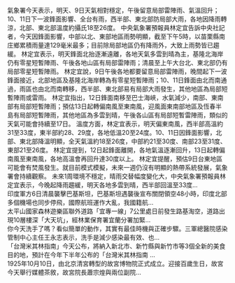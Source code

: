 
氣象署今天表示，明天、9日天氣相對穩定，午後留意局部雷陣雨、氣溫回升；10、11日下一波鋒面影響、全台有雨，西半部、東北部防局部大雨，各地因降雨轉涼，北部、東北部溫度約攝氏18至26度。
中央氣象署預報員林定宜告訴中央社記者，今天因鋒面影響，中部以北、東部地區雨勢明顯，截至下午5時，以苗栗縣南庄鄉累積雨量達129毫米最多；目前除局部地區仍有降雨外，大致上雨勢皆已趨緩。
林定宜表示，明天鋒面北抬逐漸遠離，各地天氣多雲到晴為主，基隆北海岸仍有零星短暫陣雨、午後各地山區有局部雷陣雨；清晨至上午大台北、東北部仍有局部零星短暫陣雨。
林定宜說，9日午後各地都要留意局部雷陣雨，晚間起下一波鋒面接近，北部地區及基隆北海岸轉為有零星短暫陣雨；10、11日鋒面由北而南通過，雨區也由北而南轉移，西半部、東北部易有局部大雨發生，其他地區為局部短暫陣雨或雷雨。
林定宜指出，12日鋒面南移至巴士海峽，水氣減少，南部、東南部有局部短暫陣雨；預估13日起轉偏南風至東南風，迎風面東南部地區及恆春半島有局部短暫陣雨，其他地區為多雲到晴，午後各山區有局部短暫雷陣雨，類似的天氣可能會持續至17日。
溫度方面，林定宜表示，明天偏東南風，西半部高溫約31至33度，東半部約28、29度，各地低溫20至24度。10、11日因鋒面影響，北部、東北部降溫明顯，全天氣溫約18至26度，中部約21至30度、南部23至31度、東部21至26度。
林定宜提到，12日起鋒面離開，各地氣溫逐漸回升，13日起轉偏南風至東南風，各地高溫會再回升達30度以上。
林定宜提醒，預估9日台東地區可能會有焚風發生。就目前模式模擬，未來一週仍沒有明顯的熱帶系統發展，氣象署會持續觀察。
                    未來1周環境不穩定，晴雨交替幅度變化大，中央氣象署預報員林定宜表示，今晚起降雨趨緩，明天各地多雲到晴，西半部回溫至33度...                  
                    印度軍方6日清晨襲擊巴基斯坦，巴基斯坦遇襲後宣布關閉領空48小時，印度北部多個機場也同步停飛，國際航班運作大亂，我國籍航...                  
                    太平山國家森林遊樂區聯外道路「宜專一線」7公里處日前發生路基淘空，道路出現10層樓深「大天坑」，經林業保育署宜蘭分署加緊...                  
                    你今天洗手了嗎？看似簡單的動作，其實有最佳時機與正確步驟。三軍總醫院感染管制中心主任王永志表示，洗手是減少感染最有效、也...                  
                    「台灣米其林指南」今天公布，將納入新北市、新竹縣與新竹市等3個全新的美食目的地，預計在今年下半年公布的「台灣米其林指南 ...                  
                    1925年10月10日，由北京清宮轉型的故宮博物院正式成立。迎接百歲生日，故宮今天舉行媒體茶敘，故宮院長蕭宗煌與兩位副院...                  